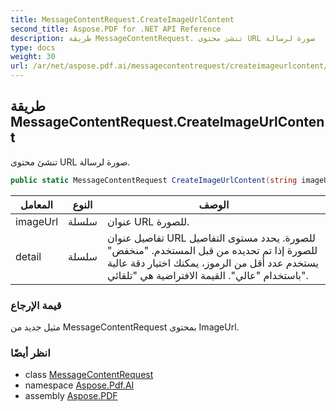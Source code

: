 ```yaml
---
title: MessageContentRequest.CreateImageUrlContent
second_title: Aspose.PDF for .NET API Reference
description: طريقة MessageContentRequest. تنشئ محتوى URL صورة لرسالة
type: docs
weight: 30
url: /ar/net/aspose.pdf.ai/messagecontentrequest/createimageurlcontent/
---
```

## طريقة MessageContentRequest.CreateImageUrlContent

تنشئ محتوى URL صورة لرسالة.

```csharp
public static MessageContentRequest CreateImageUrlContent(string imageUrl, string detail = "auto")
```

| المعامل | النوع | الوصف |
| --- | --- | --- |
| imageUrl | سلسلة | عنوان URL للصورة. |
| detail | سلسلة | تفاصيل عنوان URL للصورة. يحدد مستوى التفاصيل للصورة إذا تم تحديده من قبل المستخدم. "منخفض" يستخدم عدد أقل من الرموز، يمكنك اختيار دقة عالية باستخدام "عالي". القيمة الافتراضية هي "تلقائي". |

### قيمة الإرجاع

مثيل جديد من MessageContentRequest بمحتوى ImageUrl.

### انظر أيضًا

* class [MessageContentRequest](../)
* namespace [Aspose.Pdf.AI](../../../aspose.pdf.ai/)
* assembly [Aspose.PDF](../../../)
